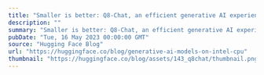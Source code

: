 ```yaml
---
title: "Smaller is better: Q8-Chat, an efficient generative AI experience on Xeon"
description: ""
summary: "Smaller is better: Q8-Chat, an efficient generative AI experience on Xeon Large language models (LLM..."
pubDate: "Tue, 16 May 2023 00:00:00 GMT"
source: "Hugging Face Blog"
url: "https://huggingface.co/blog/generative-ai-models-on-intel-cpu"
thumbnail: "https://huggingface.co/blog/assets/143_q8chat/thumbnail.png"
---
```


